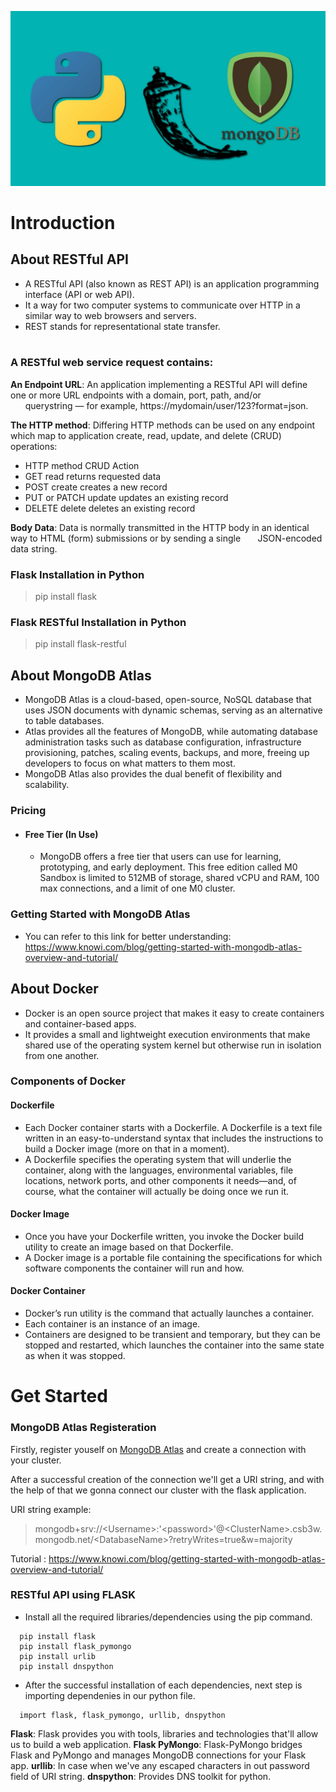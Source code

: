 ![](Images/Flask_Python.jpg)

# Introduction
## About RESTful API
- A RESTful API (also known as REST API) is an application programming interface (API or web API).
- It a way for two computer systems to communicate over HTTP in a similar way to web browsers and servers. 
- REST stands for representational state transfer.<br/><br/>
### A RESTful web service request contains:<br/>
**An Endpoint URL**: An application implementing a RESTful API will define one or more URL endpoints with a domain, port, path, and/or &nbsp;&nbsp;&nbsp;&nbsp;&nbsp;&nbsp;querystring — for example,    https://mydomain/user/123?format=json.

**The HTTP method**: Differing HTTP methods can be used on any endpoint which map to application create, read, update, and delete (CRUD) operations:

- HTTP method	CRUD	Action
- GET	read	returns requested data
- POST	create	creates a new record
- PUT or PATCH	update	updates an existing record
- DELETE	delete	deletes an existing record

**Body Data**: Data is normally transmitted in the HTTP body in an identical way to HTML (form) submissions or by sending a single 
&nbsp;&nbsp;&nbsp;&nbsp;&nbsp;&nbsp;JSON-encoded data string.

### Flask Installation in Python 
> pip install flask
### Flask RESTful Installation in Python
> pip install flask-restful

## About MongoDB Atlas
- MongoDB Atlas is a cloud-based, open-source, NoSQL database that uses JSON documents with dynamic schemas, serving as an alternative to table databases.
- Atlas provides all the features of MongoDB, while automating database administration tasks such as database configuration, infrastructure provisioning, patches, scaling events, backups, and more, freeing up developers to focus on what matters to them most.
- MongoDB Atlas also provides the dual benefit of flexibility and scalability.

### Pricing
- #### Free Tier (In Use)
  - MongoDB offers a free tier that users can use for learning, prototyping, and early deployment. This free edition called M0 Sandbox is limited to 512MB of storage, shared vCPU  and RAM, 100 max connections, and a limit of one M0 cluster.

### Getting Started with MongoDB Atlas
- You can refer to this link for better understanding: https://www.knowi.com/blog/getting-started-with-mongodb-atlas-overview-and-tutorial/

## About Docker

- Docker is an open source project that makes it easy to create containers and container-based apps.
- It provides a small and lightweight execution environments that make shared use of the operating system kernel but otherwise run in isolation from one another.

### Components of Docker
#### Dockerfile
- Each Docker container starts with a Dockerfile. A Dockerfile is a text file written in an easy-to-understand syntax that includes the instructions to build a Docker image (more on that in a moment).
- A Dockerfile specifies the operating system that will underlie the container, along with the languages, environmental variables, file locations, network ports, and other components it needs—and, of course, what the container will actually be doing once we run it.

#### Docker Image
- Once you have your Dockerfile written, you invoke the Docker build utility to create an image based on that Dockerfile.
- A Docker image is a portable file containing the specifications for which software components the container will run and how.

#### Docker Container
- Docker’s run utility is the command that actually launches a container.
- Each container is an instance of an image.
- Containers are designed to be transient and temporary, but they can be stopped and restarted, which launches the container into the same state as when it was stopped.


# Get Started

### MongoDB Atlas Registeration
Firstly, register youself on [MongoDB Atlas](https://www.mongodb.com/cloud/atlas?jmp=partners_knowi) and create a connection with your cluster.

After a successful creation of the connection we'll get a URI string, and with the help of that we gonna connect our cluster with the flask application.

URI string example:
> mongodb+srv://&lt;Username&gt;:'&lt;password&gt;'@&lt;ClusterName&gt;.csb3w.mongodb.net/&lt;DatabaseName&gt;?retryWrites=true&w=majority

Tutorial : https://www.knowi.com/blog/getting-started-with-mongodb-atlas-overview-and-tutorial/

### RESTful API using FLASK
- Install all the required libraries/dependencies using the pip command.
```
  pip install flask
  pip install flask_pymongo
  pip install urlib
  pip install dnspython
```
- After the successful installation of each dependencies, next step is importing dependenies in our python file.
```
  import flask, flask_pymongo, urllib, dnspython
```
**Flask**: Flask provides you with tools, libraries and technologies that'll allow us to build a web application. 
**Flask PyMongo**: Flask-PyMongo bridges Flask and PyMongo and manages MongoDB connections for your Flask app.
**urllib**: In case when we've any escaped characters in out password field of URI string.
**dnspython**: Provides DNS toolkit for python.



